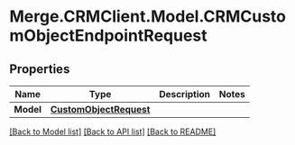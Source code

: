 # Merge.CRMClient.Model.CRMCustomObjectEndpointRequest

## Properties

Name | Type | Description | Notes
------------ | ------------- | ------------- | -------------
**Model** | [**CustomObjectRequest**](CustomObjectRequest.md) |  | 

[[Back to Model list]](../README.md#documentation-for-models) [[Back to API list]](../README.md#documentation-for-api-endpoints) [[Back to README]](../README.md)

